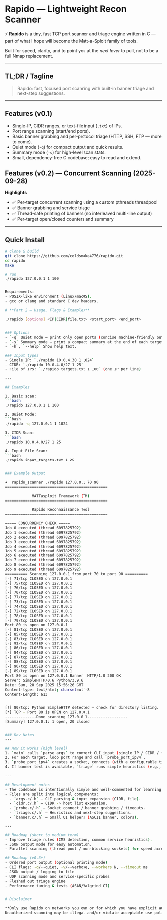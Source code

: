 # Rapido — Lightweight Recon Scanner

⚡ **Rapido** is a tiny, fast TCP port scanner and triage engine written in C — part of what I hope will become the Matt-a-Sploit family of tools.  

Built for speed, clarity, and to point you at the *next lever* to pull, not to be a full Nmap replacement.

---

## TL;DR / Tagline

> Rapido: fast, focused port scanning with built-in banner triage and next-step suggestions.

---

## Features (v0.1)

- Single-IP, CIDR ranges, or text-file input (`.txt`) of IPs.
- Port range scanning (start/end ports).
- Basic banner grabbing and per-protocol triage (HTTP, SSH, FTP — more to come).
- Quiet mode (`-q`) for compact output and quick results.
- Summary mode (`-s`) for high-level scan stats.
- Small, dependency-free C codebase; easy to read and extend.

## Features (v0.2) — Concurrent Scanning (2025-09-28)

**Highlights**
- ✅ Per-target concurrent scanning using a custom pthreads threadpool
- ✅ Banner grabbing and service triage
- ✅ Thread-safe printing of banners (no interleaved multi-line output)
- ✅ Per-target open/closed counters and summary

---

## Quick Install

```bash
# clone & build
git clone https://github.com/coldsmoke4776/rapido.git
cd rapido
make

# run
./rapido 127.0.0.1 1 100


Requirements:
- POSIX-like environment (Linux/macOS).
- gcc or clang and standard C dev headers.

# **Part 2 — Usage, Flags & Examples**

./rapido [options] <IP|CIDR|file.txt> <start_port> <end_port>


### Options
- `-q` Quiet mode — print only open ports (concise machine-friendly output).
- `-s` Summary mode — print a compact summary at the end of each target.
- `-h`, `--help` Show help text.

### Input types
- Single IP: `./rapido 10.0.4.30 1 1024`
- CIDR: `./rapido 10.0.4.0/27 1 25`
- File of IPs: `./rapido targets.txt 1 100` (one IP per line)

---

## Examples

1. Basic scan:
```bash
./rapido 127.0.0.1 1 100

2. Quiet Mode:
```bash
./rapido -q 127.0.0.1 1 1024

3. CIDR Scan:
```bash
./rapido 10.0.4.0/27 1 25

4. Input File Scan:
```bash
./rapido input_targets.txt 1 25


### Example Output

➜  rapido_scanner ./rapido 127.0.0.1 70 90
==============================================

            MATTasploit Framework (TM)            
==============================================

            Rapido Reconnaissance Tool              
==============================================

===== CONCURRENCY CHECK =====
Job 0 executed (thread 6097825792)
Job 1 executed (thread 6097825792)
Job 2 executed (thread 6097825792)
Job 3 executed (thread 6097825792)
Job 4 executed (thread 6097825792)
Job 5 executed (thread 6097825792)
Job 6 executed (thread 6097825792)
Job 7 executed (thread 6097825792)
Job 8 executed (thread 6097825792)
Job 9 executed (thread 6097825792)
========== Scanning 127.0.0.1 from port 70 to port 90 ==========
[-] 71/tcp CLOSED on 127.0.0.1
[-] 75/tcp CLOSED on 127.0.0.1
[-] 76/tcp CLOSED on 127.0.0.1
[-] 70/tcp CLOSED on 127.0.0.1
[-] 77/tcp CLOSED on 127.0.0.1
[-] 73/tcp CLOSED on 127.0.0.1
[-] 74/tcp CLOSED on 127.0.0.1
[-] 72/tcp CLOSED on 127.0.0.1
[-] 78/tcp CLOSED on 127.0.0.1
[-] 79/tcp CLOSED on 127.0.0.1
Port 80 is open on 127.0.0.1
[-] 81/tcp CLOSED on 127.0.0.1
[-] 85/tcp CLOSED on 127.0.0.1
[-] 83/tcp CLOSED on 127.0.0.1
[-] 82/tcp CLOSED on 127.0.0.1
[-] 86/tcp CLOSED on 127.0.0.1
[-] 84/tcp CLOSED on 127.0.0.1
[-] 87/tcp CLOSED on 127.0.0.1
[-] 88/tcp CLOSED on 127.0.0.1
[-] 90/tcp CLOSED on 127.0.0.1
[-] 89/tcp CLOSED on 127.0.0.1
Port 80 is open on 127.0.0.1 Banner: HTTP/1.0 200 OK
Server: SimpleHTTP/0.6 Python/3.9.6
Date: Sun, 28 Sep 2025 15:56:26 GMT
Content-type: text/html; charset=utf-8
Content-Length: 613


[!] 80/tcp: Python SimpleHTTP detected — check for directory listing.
[*] TCP - Port 80 is OPEN on 127.0.0.1
--------------Done scanning 127.0.0.1------------------
[Summary] 127.0.0.1: 1 open, 20 closed


### Dev Notes
---

## How it works (high level)
1. `main` calls `parse_args` to convert CLI input (single IP / CIDR / file) into a `targets[]` list.
2. For each target, loop port range and call `probe_port_ipv4`.
3. `probe_port_ipv4` creates a socket, connects (with a configurable timeout), optionally sends a small probe (e.g., `HEAD /`) for HTTP, reads banner via `recv()`, and returns open/closed.
4. If banner text is available, `triage` runs simple heuristics (e.g., check for "HTTP", "SSH", "FTP") and prints suggested next steps.

---

## Development notes
- The codebase is intentionally simple and well-commented for learning and fast iteration.
- Files are split into logical components:
  - `args.c/.h` — CLI parsing & input expansion (CIDR, file).
  - `cidr.c/.h` — CIDR -> host list expansion.
  - `probe.c/.h` — Socket connect / banner grabbing / timeouts.
  - `triage.c/.h` — Heuristics and next-step suggestions.
  - `banner.c/.h` — Small UI helpers (ASCII banner, colors).

---

## Roadmap (short to medium term)
- Improve triage rules (CMS detection, common service heuristics).
- JSON output mode for easy automation.
- Parallel scanning (thread pool / non-blocking sockets) for speed across CIDR ranges.

## Roadmap (v0.3+)
- Ordered port output (optional printing mode)
- CLI flags: -q/--quiet, -v/--verbose, --workers N, --timeout ms
- JSON output / logging to file
- UDP scanning mode and service-specific probes
- Fleshed out triage engine
- Performance tuning & tests (ASAN/Valgrind CI)


# Disclaimer

**Only use Rapido on networks you own or for which you have explicit authorization to scan.** 
Unauthorized scanning may be illegal and/or violate acceptable use policies. The author is not responsible for misuse.
